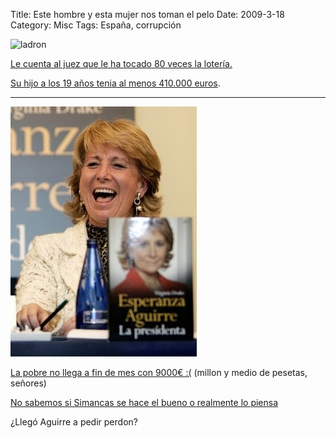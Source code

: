 Title: Este hombre y esta mujer nos toman el pelo
Date: 2009-3-18
Category: Misc
Tags: España, corrupción

![ladron](http://www.diariosur.es/prensa/fotos/200703/31/004D6UL-REL-P1_1.jpg)

[Le cuenta al juez que le ha tocado 80 veces la
lotería.](http://www.diariosur.es/prensa/20070331/malaga/roca-declaro-ante-juez_20070331.html)

[Su hijo a los 19 años tenia al menos 410.000 euros](http://www.20minutos.es/noticia/372956/hijo/roca/fianza/).

---

![pobre](/img/EsperanzaAguirre.jpg)

[La pobre no llega a fin de mes con 9000€ :(](http://www.20minutos.es/noticia/175054/0/Aguirre/sueldo/trabajo/) (millon y medio de pesetas,
señores)

[No sabemos si Simancas se hace el bueno o realmente lo piensa](http://www.20minutos.es/noticia/174857/0/aguirre/pobre/biografia/)

¿Llegó Aguirre a pedir perdon?
